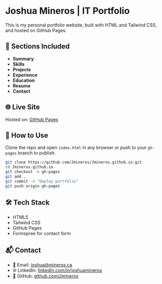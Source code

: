 # Joshua Mineros | IT Portfolio

This is my personal portfolio website, built with HTML and Tailwind CSS, and hosted on GitHub Pages.

## 📂 Sections Included

- **Summary**
- **Skills**
- **Projects**
- **Experience**
- **Education**
- **Resume**
- **Contact**

## 🌐 Live Site

Hosted on: [GitHub Pages](https://jmineros.github.io)

## 🚀 How to Use

Clone the repo and open `index.html` in any browser or push to your `gh-pages` branch to publish.

```bash
git clone https://github.com/Jmineros/Jmineros.github.io.git
cd Jmineros.github.io
git checkout -b gh-pages
git add .
git commit -m "Deploy portfolio"
git push origin gh-pages
```

## 🛠 Tech Stack

- HTML5
- Tailwind CSS
- GitHub Pages
- Formspree for contact form

## 📬 Contact

- 📧 Email: [joshua@mineros.ca](mailto:joshua@mineros.ca)
- 🌐 LinkedIn: [linkedin.com/in/joshuamineros](https://www.linkedin.com/in/joshuamineros/)
- 🐙 GitHub: [github.com/Jmineros](https://github.com/Jmineros)
